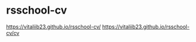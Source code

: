 # rsschool-cv
https://vitaliib23.github.io/rsschool-cv/
https://vitaliib23.github.io/rsschool-cv/cv

